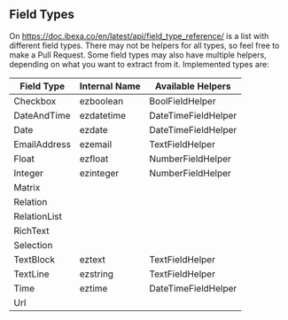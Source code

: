 ## Field Types
On https://doc.ibexa.co/en/latest/api/field_type_reference/ is a list with different field types. 
There may not be helpers for all types, so feel free to make a Pull Request.
Some field types may also have multiple helpers, depending on what you want to extract from it.
Implemented types are:

| Field Type   | Internal Name | Available Helpers   |
| ------------ | ------------- | ------------------- |
| Checkbox     | ezboolean     | BoolFieldHelper     |
| DateAndTime  | ezdatetime	   | DateTimeFieldHelper |
| Date         | ezdate        | DateTimeFieldHelper |
| EmailAddress | ezemail       | TextFieldHelper     |
| Float        | ezfloat       | NumberFieldHelper   |
| Integer      | ezinteger     | NumberFieldHelper   |
| Matrix       |
| Relation     |
| RelationList |
| RichText     |
| Selection    |
| TextBlock    | eztext       | TextFieldHelper     |
| TextLine     | ezstring     | TextFieldHelper     |
| Time         | eztime       | DateTimeFieldHelper |
| Url          |
